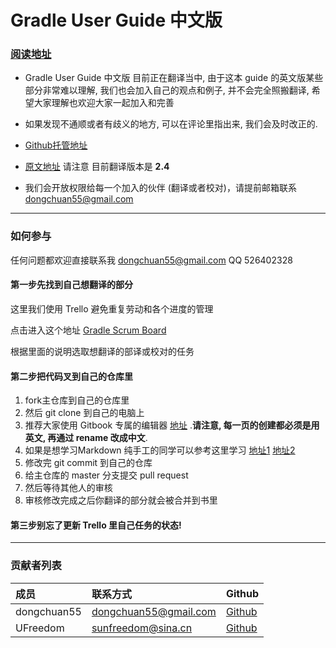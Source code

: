 # Gradle User Guide 中文版

### [阅读地址](http://dongchuan.gitbooks.io/gradle-user-guide-/)

* Gradle User Guide 中文版 目前正在翻译当中, 由于这本 guide 的英文版某些部分非常难以理解, 我们也会加入自己的观点和例子, 并不会完全照搬翻译, 希望大家理解也欢迎大家一起加入和完善

* 如果发现不通顺或者有歧义的地方, 可以在评论里指出来, 我们会及时改正的.

* [Github托管地址](https://github.com/DONGChuan/GradleUserGuide)

* [原文地址](https://docs.gradle.org/current/userguide/userguide.html) 请注意 目前翻译版本是 **2.4**

* 我们会开放权限给每一个加入的伙伴 (翻译或者校对)，请提前邮箱联系 dongchuan55@gmail.com
----
### 如何参与

任何问题都欢迎直接联系我 dongchuan55@gmail.com QQ 526402328

#### 第一步先找到自己想翻译的部分

这里我们使用 Trello 避免重复劳动和各个进度的管理

点击进入这个地址 [Gradle Scrum Board](https://trello.com/b/oJn8cmj7/gradle-user-guide)

根据里面的说明选取想翻译的部译或校对的任务

#### 第二步把代码叉到自己的仓库里

1. fork主仓库到自己的仓库里
2. 然后 git clone 到自己的电脑上
3. 推荐大家使用 Gitbook 专属的编辑器 [地址](https://github.com/GitbookIO/editor) .**请注意, 每一页的创建都必须是用英文, 再通过 rename 改成中文**.
4. 如果是想学习Markdown 纯手工的同学可以参考这里学习 [地址1](https://help.github.com/articles/markdown-basics) [地址2](https://help.github.com/articles/github-flavored-markdown)
5. 修改完 git commit 到自己的仓库
6. 给主仓库的 master 分支提交 pull request
7. 然后等待其他人的审核
8. 审核修改完成之后你翻译的部分就会被合并到书里

#### 第三步别忘了更新 Trello 里自己任务的状态!
---
### 贡献者列表

成员 | 联系方式  | Github
:------|:------|:------
dongchuan55  | dongchuan55@gmail.com | [Github](https://github.com/DONGChuan)
UFreedom  | sunfreedom@sina.cn  | [Github](https://github.com/UFreedom)




